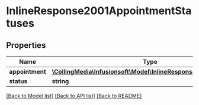 # InlineResponse2001AppointmentStatuses

## Properties
Name | Type | Description | Notes
------------ | ------------- | ------------- | -------------
**appointment** | [**\CollingMedia\Infusionsoft\Model\InlineResponse200Appointments**](InlineResponse200Appointments.md) |  | [optional] 
**status** | **string** |  | [optional] 

[[Back to Model list]](../README.md#documentation-for-models) [[Back to API list]](../README.md#documentation-for-api-endpoints) [[Back to README]](../README.md)


